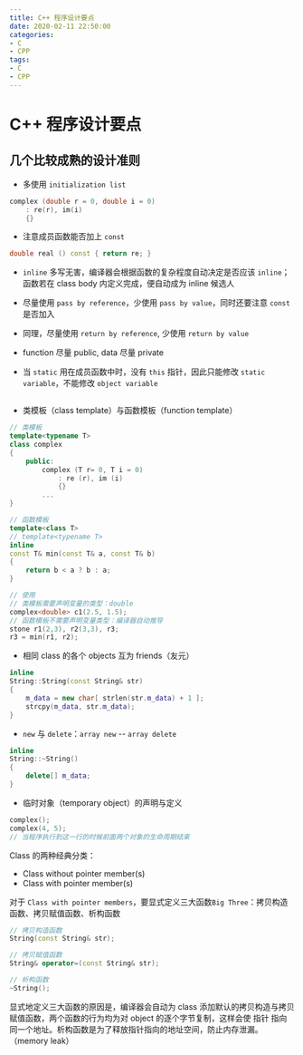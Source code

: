 ```yaml
---
title: C++ 程序设计要点
date: 2020-02-11 22:50:00
categories:
- C
- CPP
tags:
- C
- CPP
---
```


# C++ 程序设计要点

## 几个比较成熟的设计准则

- 多使用 `initialization list`

```c++
complex (double r = 0, double i = 0)
    : re(r), im(i)
    {}
```

- 注意成员函数能否加上 `const`

```c++
double real () const { return re; }
```

- `inline` 多写无害，编译器会根据函数的复杂程度自动决定是否应该 `inline`；函数若在 class body 内定义完成，便自动成为 inline 候选人

- 尽量使用 `pass by reference`，少使用 `pass by value`，同时还要注意 `const` 是否加入
- 同理，尽量使用 `return by reference`, 少使用 `return by value`
- function 尽量 public, data 尽量 private
- 当 `static` 用在成员函数中时，没有 `this` 指针，因此只能修改 `static variable`，不能修改 `object variable`

```c++

```

- 类模板（class template）与函数模板（function template）

```c++
// 类模板
template<typename T>
class complex
{
    public:
        complex (T r= 0, T i = 0)
            : re (r), im (i)
            {}
        ...
}

// 函数模板
template<class T>
// template<typename T>
inline
const T& min(const T& a, const T& b)
{
    return b < a ? b : a;
}

// 使用
// 类模板需要声明变量的类型：double
complex<double> c1(2.5, 1.5);
// 函数模板不需要声明变量类型：编译器自动推导
stone r1(2,3), r2(3,3), r3;
r3 = min(r1, r2);
```

- 相同 class 的各个 objects 互为 friends（友元）

```c++
inline
String::String(const String& str)
{
    m_data = new char[ strlen(str.m_data) + 1 ];
    strcpy(m_data, str.m_data);
}
```

- `new` 与 `delete`：`array new` -- `array delete`

```c++
inline
String::~String()
{
    delete[] m_data;
}
```

- 临时对象（temporary object）的声明与定义

```c++
complex();
complex(4, 5);
// 当程序执行到这一行的时候前面两个对象的生命周期结束
```

Class 的两种经典分类：
- Class without pointer member(s)
- Class with pointer member(s)

对于 `Class with pointer members`，要显式定义三大函数`Big Three`：拷贝构造函数、拷贝赋值函数、析构函数

```c++
// 拷贝构造函数
String(const String& str);

// 拷贝赋值函数
String& operator=(const String& str);

// 析构函数
~String();
```

显式地定义三大函数的原因是，编译器会自动为 class 添加默认的拷贝构造与拷贝赋值函数，两个函数的行为均为对 object 的逐个字节复制，这样会使 指针 指向同一个地址。析构函数是为了释放指针指向的地址空间，防止内存泄漏。（memory leak）
